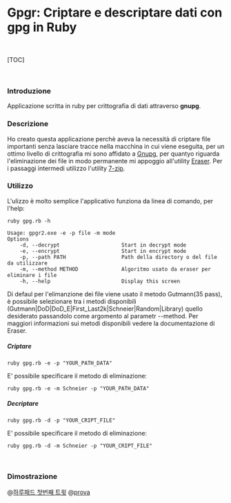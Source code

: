 
# Gpgr: Criptare e descriptare dati con gpg in Ruby
&nbsp;

[TOC]

&nbsp;

### Introduzione
Applicazione scritta in ruby per crittografia di dati attraverso **gnupg**.
&nbsp;

### Descrizione
Ho creato questa applicazione perchè aveva la necessità di criptare file importanti senza lasciare tracce nella macchina in cui viene eseguita, per un ottimo livello di crittografia mi sono affidato a [Gnupg](https://www.gnupg.org/), per quantyo riguarda l'eliminazione dei file in modo permanente mi appoggio all'utility  [Eraser](http://eraser.heidi.ie/).
Per i passaggi intermedi utilizzo l'utility [7-zip](www.7-zip.org/).
&nbsp;


### Utilizzo
L'ulizzo è molto semplice l'applicativo funziona da linea di comando, per l'help:
```
ruby gpg.rb -h

Usage: gpgr2.exe -e -p file -m mode
Options
    -d, --decrypt                    Start in decrypt mode
    -e, --encrypt                    Start in encrypt mode
    -p, --path PATH                  Path della directory o del file da utilizzare
    -m, --method METHOD              Algoritmo usato da eraser per eliminare i file
    -h, --help                       Display this screen
```
Di defaul per l'elimanzione dei file viene usato il metodo Gutmann(35 pass), è possibile selezionare tra i metodi disponibili (Gutmann|DoD|DoD_E|First_Last2k|Schneier|Random|Library) quello desiderato passandolo come argomento al parametr \--method.
Per maggiori informazioni sui metodi disponibili vedere la documentazione di Eraser.

##### Criptare
```
ruby gpg.rb -e -p "YOUR_PATH_DATA"
```
E' possibile specificare il metodo di eliminazione:
```
ruby gpg.rb -e -m Schneier -p "YOUR_PATH_DATA"
```

##### Decriptare
```
ruby gpg.rb -d -p "YOUR_CRIPT_FILE"
```
E' possibile specificare il metodo di eliminazione:
```
ruby gpg.rb -d -m Schneier -p "YOUR_CRIPT_FILE"
```
&nbsp;


### Dimostrazione
@[하루패드 첫번째 트윗](https://twitter.com/haroopad/status/337257711827841024)
@[prova](https://www.youtube.com/watch?v=0DmhFTv3nbk)


